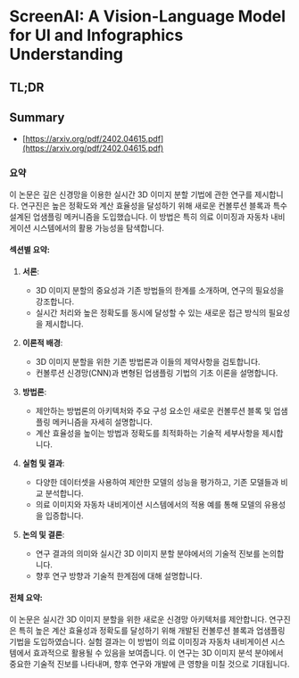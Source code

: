 # ScreenAI: A Vision-Language Model for UI and Infographics Understanding
## TL;DR
## Summary
- [https://arxiv.org/pdf/2402.04615.pdf](https://arxiv.org/pdf/2402.04615.pdf)

### 요약

이 논문은 깊은 신경망을 이용한 실시간 3D 이미지 분할 기법에 관한 연구를 제시합니다. 연구진은 높은 정확도와 계산 효율성을 달성하기 위해 새로운 컨볼루션 블록과 특수 설계된 업샘플링 메커니즘을 도입했습니다. 이 방법은 특히 의료 이미징과 자동차 내비게이션 시스템에서의 활용 가능성을 탐색합니다.

#### 섹션별 요약:

1. **서론**:
   - 3D 이미지 분할의 중요성과 기존 방법들의 한계를 소개하며, 연구의 필요성을 강조합니다.
   - 실시간 처리와 높은 정확도를 동시에 달성할 수 있는 새로운 접근 방식의 필요성을 제시합니다.

2. **이론적 배경**:
   - 3D 이미지 분할을 위한 기존 방법론과 이들의 제약사항을 검토합니다.
   - 컨볼루션 신경망(CNN)과 변형된 업샘플링 기법의 기초 이론을 설명합니다.

3. **방법론**:
   - 제안하는 방법론의 아키텍처와 주요 구성 요소인 새로운 컨볼루션 블록 및 업샘플링 메커니즘을 자세히 설명합니다.
   - 계산 효율성을 높이는 방법과 정확도를 최적화하는 기술적 세부사항을 제시합니다.

4. **실험 및 결과**:
   - 다양한 데이터셋을 사용하여 제안한 모델의 성능을 평가하고, 기존 모델들과 비교 분석합니다.
   - 의료 이미지와 자동차 내비게이션 시스템에서의 적용 예를 통해 모델의 유용성을 입증합니다.

5. **논의 및 결론**:
   - 연구 결과의 의미와 실시간 3D 이미지 분할 분야에서의 기술적 진보를 논의합니다.
   - 향후 연구 방향과 기술적 한계점에 대해 설명합니다.

#### 전체 요약:

이 논문은 실시간 3D 이미지 분할을 위한 새로운 신경망 아키텍처를 제안합니다. 연구진은 특히 높은 계산 효율성과 정확도를 달성하기 위해 개발된 컨볼루션 블록과 업샘플링 기법을 도입하였습니다. 실험 결과는 이 방법이 의료 이미징과 자동차 내비게이션 시스템에서 효과적으로 활용될 수 있음을 보여줍니다. 이 연구는 3D 이미지 분석 분야에서 중요한 기술적 진보를 나타내며, 향후 연구와 개발에 큰 영향을 미칠 것으로 기대됩니다.